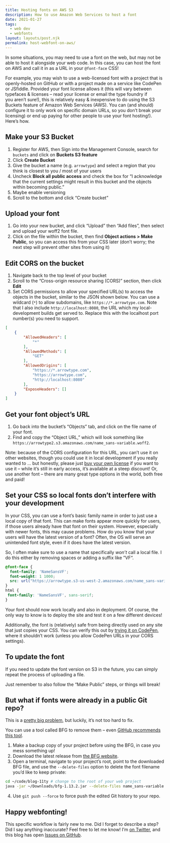 ```yaml
---
title: Hosting fonts on AWS S3
description: How to use Amazon Web Services to host a font
date: 2021-01-27
tags:
  - web dev
  - webfonts
layout: layouts/post.njk
permalink: host-webfont-on-aws/
---
```


In some situations, you may need to use a font on the web, but may not be able to host it alongside your web code. In this case, you can host the font on AWS and call it in as a URL in your `@font-face` CSS!

For example, you may wish to use a web-licensed font with a project that is openly-hosted on GitHub or with a project made on a service like CodePen or JSfiddle. Provided your font license allows it (this will vary between typefaces & licenses – read your license or email the type foundry if you aren’t sure!), this is relatively easy & inexpensive to do using the S3 Buckets feature of Amazon Web Services (AWS). You can (and should) configure it to only work on specific domain URLs, so you don’t break your licensing) or end up paying for other people to use your font hosting!). Here’s how.

## Make your S3 Bucket

1. Register for AWS, then Sign into the Management Console, search for `buckets` and click on **Buckets S3 feature**
2. Click **Create Bucket**
3. Give the bucket a name (e.g. `arrowtype`) and select a region that you think is closest to you / most of your users
4. Uncheck **Block all public access** and check the box for “I acknowledge that the current settings might result in this bucket and the objects within becoming public.”
5. Maybe enable versioning
6. Scroll to the bottom and click “Create bucket”

## Upload your font

1. Go into your new bucket, and click “Upload” then “Add files”, then select and upload your woff2 font file.
2. Click on the file within the bucket, then find **Object actions > Make Public**, so you can access this from your CSS later (don’t worry; the next step will prevent other sites from using it)

## Edit CORS on the bucket

1. Navigate back to the top level of your bucket
2. Scroll to the “Cross-origin resource sharing (CORS)” section, then click **Edit**
4. Set CORS permissions to allow your specified URL(s) to access the objects in the bucket, similar to the JSON shown below. You can use a wildcard (`*`) to allow subdomains, like `https://*.arrowtype.com`. Note that I also include `http://localhost:8080`, the URL which my local-development builds get served to. Replace this with the localhost port number(s) you need to support.

```json
[
    {
        "AllowedHeaders": [
            "*"
        ],
        "AllowedMethods": [
            "GET"
        ],
        "AllowedOrigins": [
            "https://*.arrowtype.com",
            "https://arrowtype.com",
            "http://localhost:8080"
        ],
        "ExposeHeaders": []
    }
]
```

## Get your font object’s URL

1. Go back into the bucket’s “Objects” tab, and click on the file name of your font.
2. Find and copy the “Object URL,” which will look something like `https://arrowtype2.s3.amazonaws.com/name_sans-variable.woff2`. 

Note: because of the CORS configuration for this URL, you can’t use it on other websites, though you could use it in local development if you really wanted to ... but honestly, please just [buy your own license](https://name.arrowtype.com) if you want to use it – while it’s still in early access, it’s available at a steep discount! Or, use another font – there are many great type options in the world, both free and paid!

## Set your CSS so local fonts don’t interfere with your development

In your CSS, you can use a font’s basic family name in order to just use a local copy of that font. This can make fonts appear more quickly for users, if those users already have that font on their system. However, especially with newer fonts, this may cause problems. How do you know that your users will have the latest version of a font? Often, the OS will serve an unintended font style, even if it does have the latest version.

So, I often make sure to use a name that specifically _won’t_ call a local file. I do this either by removing spaces or adding a suffix like ”VF“.

```css
@font-face {
  font-family: 'NameSansVF';
  font-weight: 1 1000;
  src: url("https://arrowtype.s3-us-west-2.amazonaws.com/name_sans-variable.woff2");
}
html {
 font-family: 'NameSansVF', sans-serif;
}
```

Your font should now work locally and also in deployment. Of course, the only way to know is to deploy the site and test it on a few different devices!

Additionally, the font is (relatively) safe from being directly used on any site that just copies your CSS. You can verify this out by [trying it on CodePen](https://codepen.io/thundernixon/pen/LYbPGGd?editors=1100), where it shouldn’t work (unless you allow CodePen URLs in your CORS settings).

## To update the font

If you need to update the font version on S3 in the future, you can simply repeat the process of uploading a file. 

Just remember to also follow the “Make Public” steps, or things will break!

## But what if fonts were already in a public Git repo?

This is a [pretty big problem](https://pixelambacht.nl/2017/github-font-piracy/), but luckily, it’s not too hard to fix.

You can use a tool called BFG to remove them – even [GitHub recommends this tool](https://docs.github.com/en/github/authenticating-to-github/removing-sensitive-data-from-a-repository).

1. Make a backup copy of your project before using the BFG, in case you mess something up!
2. Download the latest release from [the BFG website](https://rtyley.github.io/bfg-repo-cleaner/). 
3. Open a terminal, navigate to your project’s root, point to the downloaded BFG file, and use the `--delete-files` option to delete the font filename you’d like to keep private:

```bash
cd ~/code/blog-11ty # change to the root of your web project
java -jar ~/Downloads/bfg-1.13.2.jar --delete-files name_sans-variable.woff2
```

4. Use `git push --force` to force push the edited Git history to your repo.

## Happy webfonting!

This specific workflow is fairly new to me. Did I forget to describe a step? Did I say anything inaccurate? Feel free to let me know! I’m [on Twitter](https://twitter.com/ArrowType), and this blog has open [Issues on GitHub](https://github.com/arrowtype/blog/issues).
